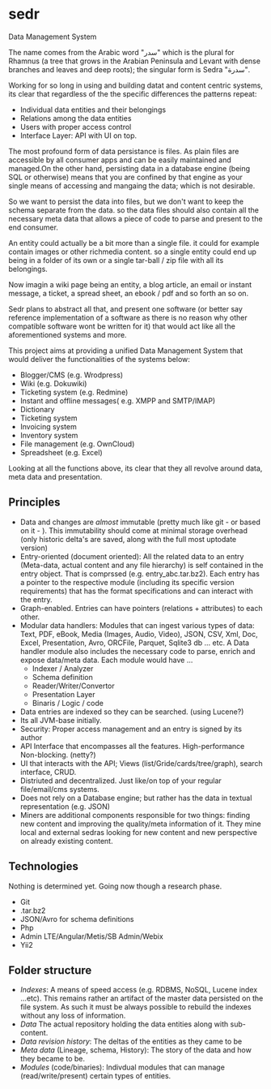 # sedr

Data Management System

The name comes from the Arabic word "سدر" which is the plural for Rhamnus (a tree that grows in the Arabian Peninsula and Levant with dense branches and leaves and deep roots); the singular form is Sedra "سدرة".

Working for so long in using and building datat and content centric systems, its clear that regardless of the the specific differences the patterns repeat:
- Individual data entities and their belongings
- Relations among the data entities
- Users with proper access control
- Interface Layer: API with UI on top.

The most profound form of data persistance is files. As plain files are accessible by all consumer apps and can be easily maintained and managed.On the other hand, persisting data in a database engine (being SQL or otherwise) means that you are confined by that engine as your single means of accessing and mangaing the data; which is not desirable.

So we want to persist the data into files, but we don't want to keep the schema separate from the data. so the data files should also contain all the necessary meta data that allows a piece of code to parse and present to the end consumer.

An entity could actually be a bit more than a single file. it could for example contain images or other richmedia content. so a single entity could end up being in a folder of its own or a single tar-ball / zip file with all its belongings.

Now imagin a wiki page being an entity, a blog article, an email or instant message, a ticket, a spread sheet, an ebook / pdf and so forth an so on.

Sedr plans to abstract all that, and present one software (or better say reference implementation of a software as there is no reason why other compatible software wont be written for it) that would act like all the aforementioned systems and more.

This project aims at providing a unified Data Management System that would deliver the functionalities of the systems below:
- Blogger/CMS (e.g. Wrodpress)
- Wiki (e.g. Dokuwiki)
- Ticketing system (e.g. Redmine)
- Instant and offline messages( e.g. XMPP and SMTP/IMAP)
- Dictionary
- Ticketing system
- Invoicing system
- Inventory system
- File management (e.g. OwnCloud)
- Spreadsheet (e.g. Excel)

Looking at all the functions above, its clear that they all revolve around data, meta data and presentation. 

## Principles 
* Data and changes are *almost* immutable (pretty much like git - or based on it - ). This immutability should come at minimal storage overhead (only historic delta's are saved, along with the full most uptodate version)
* Entry-oriented (document oriented): All the related data to an entry (Meta-data, actual content and any file hierarchy) is self contained in the entry object. That is comprssed (e.g. entry_abc.tar.bz2). Each entry has a pointer to the respective module (including its specific version requirements) that has the format specifications and can interact with the entry.
* Graph-enabled. Entries can have pointers (relations + attributes) to each other.
* Modular data handlers: Modules that can ingest various types of data: Text, PDF, eBook, Media (Images, Audio, Video), JSON, CSV, Xml, Doc, Excel, Presentation, Avro, ORCFile, Parquet, Sqlite3 db ... etc. A Data handler module also includes the necessary code to parse, enrich and expose data/meta data. Each module would have ...
  * Indexer / Analyzer
  * Schema definition
  * Reader/Writer/Convertor
  * Presentation Layer
  * Binaris / Logic / code
* Data entries are indexed so they can be searched. (using Lucene?)
* Its all JVM-base initially.
* Security: Proper access management and an entry is signed by its author
* API Interface that encompasses all the features. High-performance Non-blocking. (netty?)
* UI that interacts with the API; Views (list/Gride/cards/tree/graph), search interface, CRUD. 
* Distriuted and decentralized. Just like/on top of your regular file/email/cms systems.
* Does not rely on a Database engine; but rather has the data in textual representation (e.g. JSON)
* Miners are additional components responsible for two things: finding new content and improving the quality/meta information of it. They mine local and external sedras looking for new content and new perspective on already existing content.

## Technologies
Nothing is determined yet. Going now though a research phase.

* Git
* .tar.bz2
* JSON/Avro for schema definitions
* Php
* Admin LTE/Angular/Metis/SB Admin/Webix
* Yii2


## Folder structure
* *Indexes*: A means of speed access (e.g. RDBMS, NoSQL, Lucene index ...etc). This remains rather an artifact of the master data persisted on the file system. As such it must be always possible to rebuild the indexes without any loss of information.
* *Data* The actual repository holding the data entities along with sub-content.
* *Data revision history*: The deltas of the entities as they came to be
* *Meta data* (Lineage, schema, History): The story of the data and how they became to be.
* *Modules* (code/binaries): Indivdual modules that can manage (read/write/present) certain types of entities.
